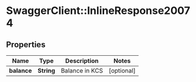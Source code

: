 # SwaggerClient::InlineResponse20074

## Properties
Name | Type | Description | Notes
------------ | ------------- | ------------- | -------------
**balance** | **String** | Balance in KCS | [optional] 

